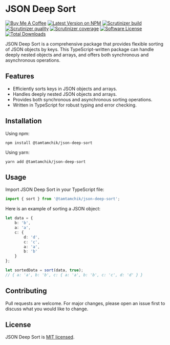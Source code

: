 # JSON Deep Sort

[![Buy Me A Coffee][ico-coffee]][link-coffee]
[![Latest Version on NPM][ico-version]][link-npm]
[![Scrutinizer build][ico-scrutinizer-build]][link-scrutinizer]
[![Scrutinizer quality][ico-scrutinizer-quality]][link-scrutinizer]
[![Scrutinizer coverage][ico-scrutinizer-coverage]][link-scrutinizer]
[![Software License][ico-license]](LICENSE)
[![Total Downloads][ico-downloads]][link-downloads]

JSON Deep Sort is a comprehensive package that provides flexible sorting of JSON objects by keys. This
TypeScript-written package can handle deeply nested objects and arrays, and offers both synchronous and asynchronous
operations.

## Features

- Efficiently sorts keys in JSON objects and arrays.
- Handles deeply nested JSON objects and arrays.
- Provides both synchronous and asynchronous sorting operations.
- Written in TypeScript for robust typing and error checking.

## Installation

Using npm:

```shell
npm install @tamtamchik/json-deep-sort
```

Using yarn:

```shell
yarn add @tamtamchik/json-deep-sort
```

## Usage

Import JSON Deep Sort in your TypeScript file:

```typescript
import { sort } from '@tamtamchik/json-deep-sort';
```

Here is an example of sorting a JSON object:

```typescript
let data = {
    b: 'b',
    a: 'a',
    c: {
        d: 'd',
        c: 'c',
        a: 'a',
        b: 'b'
    }
};

let sortedData = sort(data, true);
// { a: 'a', b: 'b', c: { a: 'a', b: 'b', c: 'c', d: 'd' } }
```

## Contributing

Pull requests are welcome. For major changes, please open an issue first to discuss what you would like to change.

## License

JSON Deep Sort is [MIT licensed](./LICENSE).

[ico-coffee]: https://img.shields.io/badge/Buy%20Me%20A-Coffee-%236F4E37.svg?style=flat-square
[ico-version]: https://img.shields.io/npm/v/@tamtamchik/json-deep-sort.svg?style=flat-square
[ico-license]: https://img.shields.io/npm/l/@tamtamchik/json-deep-sort.svg?style=flat-square
[ico-downloads]: https://img.shields.io/npm/dt/@tamtamchik/json-deep-sort.svg?style=flat-square
[ico-scrutinizer-build]: https://img.shields.io/scrutinizer/build/g/tamtamchik/json-deep-sort/main.svg?style=flat-square
[ico-scrutinizer-quality]: https://img.shields.io/scrutinizer/quality/g/tamtamchik/json-deep-sort/main.svg?style=flat-square
[ico-scrutinizer-coverage]: https://img.shields.io/scrutinizer/coverage/g/tamtamchik/json-deep-sort/main.svg?style=flat-square

[link-coffee]: https://www.buymeacoffee.com/tamtamchik
[link-npm]: https://www.npmjs.com/package/@tamtamchik/json-deep-sort
[link-downloads]: https://www.npmjs.com/package/@tamtamchik/json-deep-sort
[link-scrutinizer]: https://scrutinizer-ci.com/g/tamtamchik/json-deep-sort/
